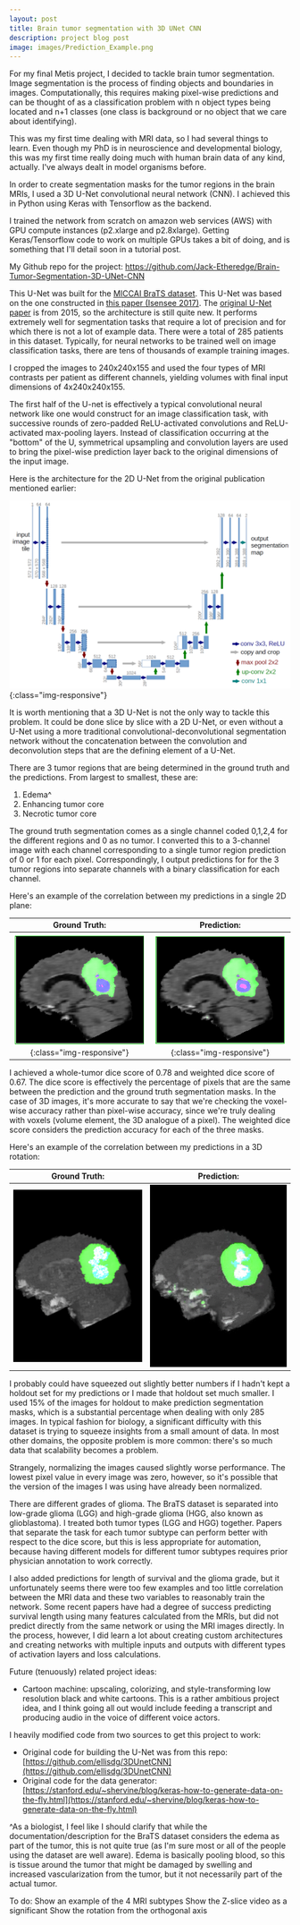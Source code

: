 ```yaml
---
layout: post
title: Brain tumor segmentation with 3D UNet CNN
description: project blog post
image: images/Prediction_Example.png
---
```


For my final Metis project, I decided to tackle brain tumor segmentation. Image segmentation is the process of finding objects and boundaries in images. Computationally, this requires making pixel-wise predictions and can be thought of as a classification problem with n object types being located and n+1 classes (one class is background or no object that we care about identifying).

This was my first time dealing with MRI data, so I had several things to learn. Even though my PhD is in neuroscience and developmental biology, this was my first time really doing much with human brain data of any kind, actually. I've always dealt in model organisms before.

In order to create segmentation masks for the tumor regions in the brain MRIs, I used a 3D U-Net convolutional neural network (CNN). I achieved this in Python using Keras with Tensorflow as the backend.

I trained the network from scratch on amazon web services (AWS) with GPU compute instances (p2.xlarge and p2.8xlarge). Getting Keras/Tensorflow code to work on multiple GPUs takes a bit of doing, and is something that I'll detail soon in a tutorial post.

My Github repo for the project: https://github.com/Jack-Etheredge/Brain-Tumor-Segmentation-3D-UNet-CNN

This U-Net was built for the [MICCAI BraTS dataset][BraTS]. This U-Net was based on the one constructed in [this paper (Isensee 2017)][Isensee 2017]. The [original U-Net paper](https://arxiv.org/abs/1505.04597) is from 2015, so the architecture is still quite new. It performs extremely well for segmentation tasks that require a lot of precision and for which there is not a lot of example data. There were a total of 285 patients in this dataset. Typically, for neural networks to be trained well on image classification tasks, there are tens of thousands of example training images.

I cropped the images to 240x240x155 and used the four types of MRI contrasts per patient as different channels, yielding volumes with final input dimensions of 4x240x240x155.

The first half of the U-net is effectively a typical convolutional neural network like one would construct for an image classification task, with successive rounds of zero-padded ReLU-activated convolutions and ReLU-activated max-pooling layers. Instead of classification occurring at the "bottom" of the U, symmetrical upsampling and convolution layers are used to bring the pixel-wise prediction layer back to the original dimensions of the input image.

Here is the architecture for the 2D U-Net from the original publication mentioned earlier:

![u-net-architecture](/images/u-net-architecture.png){:class="img-responsive"}

It is worth mentioning that a 3D U-Net is not the only way to tackle this problem. It could be done slice by slice with a 2D U-Net, or even without a U-Net using a more traditional convolutional-deconvolutional segmentation network without the concatenation between the convolution and deconvolution steps that are the defining element of a U-Net.

There are 3 tumor regions that are being determined in the ground truth and the predictions. From largest to smallest, these are:
1. Edema^
2. Enhancing tumor core
3. Necrotic tumor core

The ground truth segmentation comes as a single channel coded 0,1,2,4 for the different regions and 0 as no tumor. I converted this to a 3-channel image with each channel corresponding to a single tumor region prediction of 0 or 1 for each pixel. Correspondingly, I output predictions for for the 3 tumor regions into separate channels with a binary classification for each channel.

Here's an example of the correlation between my predictions in a single 2D plane:

Ground Truth:               |  Prediction:
:-------------------------:|:-------------------------:
![ground truth](/images/Ground_Truth_Example.png){:class="img-responsive"}  |  ![prediction](/images/Prediction_Example.png){:class="img-responsive"}

I achieved a whole-tumor dice score of 0.78 and weighted dice score of 0.67. The dice score is effectively the percentage of pixels that are the same between the prediction and the ground truth segmentation masks. In the case of 3D images, it's more accurate to say that we're checking the voxel-wise accuracy rather than pixel-wise accuracy, since we're truly dealing with voxels (volume element, the 3D analogue of a pixel). The weighted dice score considers the prediction accuracy for each of the three masks.

Here's an example of the correlation between my predictions in a 3D rotation:

Ground Truth:               |  Prediction:
:-------------------------:|:-------------------------:
![ground rotation](/images/groundtruth_rotation_example.gif) |  ![prediction rotation](/images/prediction_rotation_example.gif)

I probably could have squeezed out slightly better numbers if I hadn't kept a holdout set for my predictions or I made that holdout set much smaller. I used 15% of the images for holdout to make prediction segmentation masks, which is a substantial percentage when dealing with only 285 images. In typical fashion for biology, a significant difficulty with this dataset is trying to squeeze insights from a small amount of data. In most other domains, the opposite problem is more common: there's so much data that scalability becomes a problem.

Strangely, normalizing the images caused slightly worse performance. The lowest pixel value in every image was zero, however, so it's possible that the version of the images I was using have already been normalized.

There are different grades of glioma. The BraTS dataset is separated into low-grade glioma (LGG) and high-grade glioma (HGG, also known as glioblastoma). I treated both tumor types (LGG and HGG) together. Papers that separate the task for each tumor subtype can perform better with respect to the dice score, but this is less appropriate for automation, because having different models for different tumor subtypes requires prior physician annotation to work correctly.

I also added predictions for length of survival and the glioma grade, but it unfortunately seems there were too few examples and too little correlation between the MRI data and these two variables to reasonably train the network. Some recent papers have had a degree of success predicting survival length using many features calculated from the MRIs, but did not predict directly from the same network or using the MRI images directly. In the process, however, I did learn a lot about creating custom architectures and creating networks with multiple inputs and outputs with different types of activation layers and loss calculations.

Future (tenuously) related project ideas:
- Cartoon machine: upscaling, colorizing, and style-transforming low resolution black and white cartoons. This is a rather ambitious project idea, and I think going all out would include feeding a transcript and producing audio in the voice of different voice actors.

I heavily modified code from two sources to get this project to work:

- Original code for building the U-Net was from this repo: [https://github.com/ellisdg/3DUnetCNN](https://github.com/ellisdg/3DUnetCNN)
- Original code for the data generator: [https://stanford.edu/~shervine/blog/keras-how-to-generate-data-on-the-fly.html](https://stanford.edu/~shervine/blog/keras-how-to-generate-data-on-the-fly.html)

^As a biologist, I feel like I should clarify that while the documentation/description for the BraTS dataset considers the edema as part of the tumor, this is not quite true (as I'm sure most or all of the people using the dataset are well aware). Edema is basically pooling blood, so this is tissue around the tumor that might be damaged by swelling and increased vascularization from the tumor, but it not necessarily part of the actual tumor.

[Isensee 2017]: https://arxiv.org/abs/1802.10508
[BraTS]: https://www.med.upenn.edu/sbia/brats2018/data.html

To do:
Show an example of the 4 MRI subtypes
Show the Z-slice video as a significant
Show the rotation from the orthogonal axis
